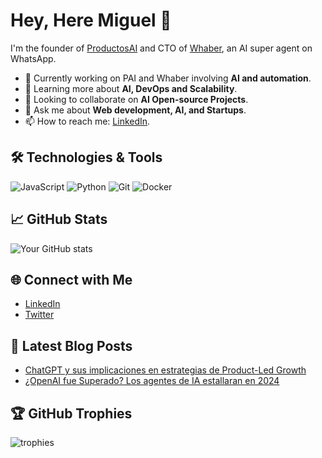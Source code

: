 # Hey, Here Miguel 👋

I'm the founder of [ProductosAI](https://app.productos-ai.com/) and CTO of [Whaber](https://whaber.ai/), an AI super agent on WhatsApp.

- 🔭 Currently working on PAI and Whaber involving **AI and automation**.
- 🌱 Learning more about **AI, DevOps and Scalability**.
- 👯 Looking to collaborate on **AI Open-source Projects**.
- 💬 Ask me about **Web development, AI, and Startups**.
- 📫 How to reach me: [LinkedIn](https://linkedin.com/in/devmangel).

## 🛠️ Technologies & Tools

![JavaScript](https://img.shields.io/badge/-JavaScript-black?style=flat-square&logo=javascript)
![Python](https://img.shields.io/badge/-Python-black?style=flat-square&logo=python)
![Git](https://img.shields.io/badge/-Git-black?style=flat-square&logo=git)
![Docker](https://img.shields.io/badge/-Docker-black?style=flat-square&logo=docker)

## 📈 GitHub Stats

![Your GitHub stats](https://github-readme-stats.vercel.app/api?username=devmangel&show_icons=true&theme=dark)

## 🌐 Connect with Me

- [LinkedIn](https://linkedin.com/in/devmangel)
- [Twitter](https://twitter.com/devmangel)

## 📝 Latest Blog Posts

<!-- BLOG-POST-LIST:START -->
- [ChatGPT y sus implicaciones en estrategias de Product-Led Growth](https://productos-ai.beehiiv.com/p/chatgpt-y-sus-implicaciones-en-estrategias-de-productled-growth)
- [¿OpenAI fue Superado? Los agentes de IA estallaran en 2024](https://productos-ai.beehiiv.com/p/openai-fue-superado-los-agentes-de-ia-estallaran-en-2024)
<!-- BLOG-POST-LIST:END -->

## 🏆 GitHub Trophies

![trophies](https://github-profile-trophy.vercel.app/?username=devmangel&theme=darkhub)
